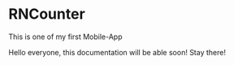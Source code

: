 # RNCounter
This is one of my first Mobile-App

Hello everyone, this documentation will be able soon!
Stay there!
